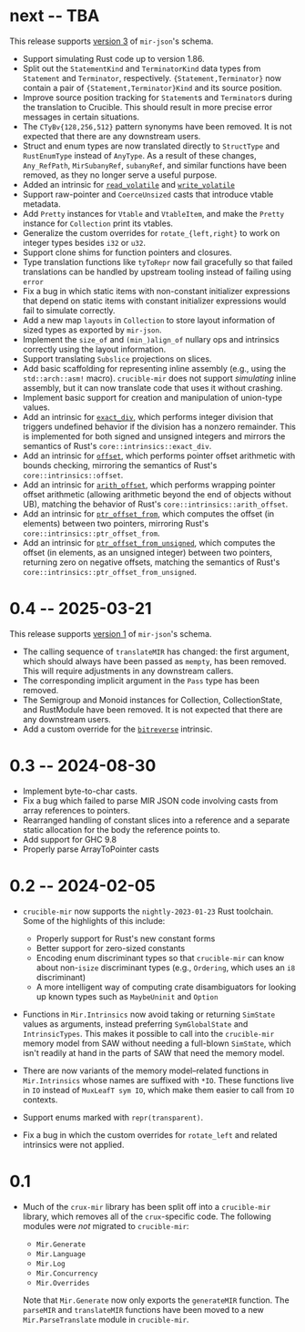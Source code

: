 # next -- TBA

This release supports [version
3](https://github.com/GaloisInc/mir-json/blob/master/SCHEMA_CHANGELOG.md#3) of
`mir-json`'s schema.

* Support simulating Rust code up to version 1.86.
* Split out the `StatementKind` and `TerminatorKind` data types from `Statement`
  and `Terminator`, respectively. `{Statement,Terminator}` now contain a pair
  of `{Statement,Terminator}Kind` and its source position.
* Improve source position tracking for `Statement`s and `Terminator`s during
  the translation to Crucible. This should result in more precise error messages
  in certain situations.
* The `CTyBv{128,256,512}` pattern synonyms have been removed. It is not
  expected that there are any downstream users.
* Struct and enum types are now translated directly to `StructType` and
  `RustEnumType` instead of `AnyType`. As a result of these changes,
  `Any_RefPath`, `MirSubanyRef`, `subanyRef`, and similar functions have been
  removed, as they no longer serve a useful purpose.
* Added an intrinsic for [`read_volatile`](https://doc.rust-lang.org/std/ptr/fn.read_volatile.html)
  and [`write_volatile`](https://doc.rust-lang.org/std/ptr/fn.write_volatile.html)
* Support raw-pointer and `CoerceUnsized` casts that introduce vtable metadata.
* Add `Pretty` instances for `Vtable` and `VtableItem`, and make the `Pretty`
  instance for `Collection` print its vtables.
* Generalize the custom overrides for `rotate_{left,right}` to work on integer
  types besides `i32` or `u32`.
* Support clone shims for function pointers and closures.
* Type translation functions like `tyToRepr` now fail gracefully
  so that failed translations can be handled by upstream tooling
  instead of failing using `error`
* Fix a bug in which static items with non-constant initializer expressions that
  depend on static items with constant initializer expressions would fail to
  simulate correctly.
* Add a new map `layouts` in `Collection` to store layout information of sized
  types as exported by `mir-json`.
* Implement the `size_of` and `(min_)align_of` nullary ops and intrinsics
  correctly using the layout information.
* Support translating `Subslice` projections on slices.
* Add basic scaffolding for representing inline assembly (e.g., using the
  `std::arch::asm!` macro). `crucible-mir` does not support _simulating_ inline
  assembly, but it can now translate code that uses it without crashing.
* Implement basic support for creation and manipulation of union-type values.
* Add an intrinsic for [`exact_div`](https://doc.rust-lang.org/std/intrinsics/fn.exact_div.html),
  which performs integer division that triggers undefined behavior if the
  division has a nonzero remainder. This is implemented for both signed and
  unsigned integers and mirrors the semantics of Rust's
  `core::intrinsics::exact_div`.
* Add an intrinsic for [`offset`](https://doc.rust-lang.org/std/intrinsics/fn.offset.html),
  which performs pointer offset arithmetic with bounds checking, mirroring the
  semantics of Rust's `core::intrinsics::offset`.
* Add an intrinsic for [`arith_offset`](https://doc.rust-lang.org/std/intrinsics/fn.arith_offset.html),
  which performs wrapping pointer offset arithmetic (allowing arithmetic beyond
  the end of objects without UB), matching the behavior of Rust's
  `core::intrinsics::arith_offset`.
* Add an intrinsic for [`ptr_offset_from`](https://doc.rust-lang.org/std/intrinsics/fn.ptr_offset_from.html),
  which computes the offset (in elements) between two pointers, mirroring
  Rust's `core::intrinsics::ptr_offset_from`.
* Add an intrinsic for [`ptr_offset_from_unsigned`](https://doc.rust-lang.org/std/intrinsics/fn.ptr_offset_from_unsigned.html),
  which computes the offset (in elements, as an unsigned integer) between two
  pointers, returning zero on negative offsets, matching the semantics of
  Rust's `core::intrinsics::ptr_offset_from_unsigned`.

# 0.4 -- 2025-03-21

This release supports [version
1](https://github.com/GaloisInc/mir-json/blob/master/SCHEMA_CHANGELOG.md#1) of
`mir-json`'s schema.

* The calling sequence of ```translateMIR``` has changed: the first argument,
  which should always have been passed as ```mempty```, has been removed.
  This will require adjustments in any downstream callers.
* The corresponding implicit argument in the ```Pass``` type has been removed.
* The Semigroup and Monoid instances for Collection, CollectionState, and
  RustModule have been removed. It is not expected that there are any
  downstream users.
* Add a custom override for the
  [`bitreverse`](https://doc.rust-lang.org/std/intrinsics/fn.bitreverse.html)
  intrinsic.

# 0.3 -- 2024-08-30

* Implement byte-to-char casts.
* Fix a bug which failed to parse MIR JSON code involving casts from array references to pointers.
* Rearranged handling of constant slices into a reference and a separate static allocation for the body the reference points to.
* Add support for GHC 9.8
* Properly parse ArrayToPointer casts

# 0.2 -- 2024-02-05

* `crucible-mir` now supports the `nightly-2023-01-23` Rust toolchain. Some of
  the highlights of this include:

  * Properly support for Rust's new constant forms
  * Better support for zero-sized constants
  * Encoding enum discriminant types so that `crucible-mir` can know about
    non-`isize` discriminant types (e.g., `Ordering`, which uses an `i8`
    discriminant)
  * A more intelligent way of computing crate disambiguators for looking up
    known types such as `MaybeUninit` and `Option`
* Functions in `Mir.Intrinsics` now avoid taking or returning `SimState` values
  as arguments, instead preferring `SymGlobalState` and `IntrinsicTypes`. This
  makes it possible to call into the `crucible-mir` memory model from SAW
  without needing a full-blown `SimState`, which isn't readily at hand in the
  parts of SAW that need the memory model.
* There are now variants of the memory model–related functions in
  `Mir.Intrinsics` whose names are suffixed with `*IO`. These functions live in
  `IO` instead of `MuxLeafT sym IO`, which make them easier to call from `IO`
  contexts.
* Support enums marked with `repr(transparent)`.
* Fix a bug in which the custom overrides for `rotate_left` and related
  intrinsics were not applied.

# 0.1

* Much of the `crux-mir` library has been split off into a `crucible-mir`
  library, which removes all of the `crux`-specific code. The following modules
  were _not_ migrated to `crucible-mir`:

  * `Mir.Generate`
  * `Mir.Language`
  * `Mir.Log`
  * `Mir.Concurrency`
  * `Mir.Overrides`

  Note that `Mir.Generate` now only exports the `generateMIR` function. The
  `parseMIR` and `translateMIR` functions have been moved to a new
  `Mir.ParseTranslate` module in `crucible-mir`.
